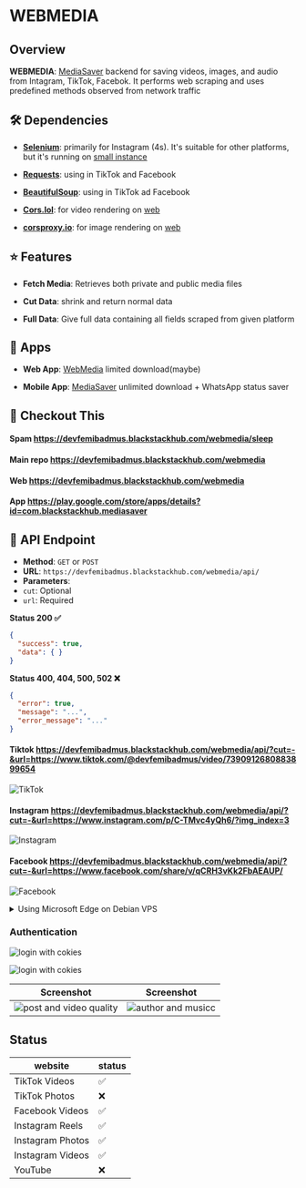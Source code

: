 # WEBMEDIA

## Overview

**WEBMEDIA**: [MediaSaver](https://github.com/devfemibadmus/mediasaver) backend for saving videos, images, and audio from Intagram, TikTok, Facebok. It performs web scraping and uses predefined methods observed from network traffic

## 🛠️ Dependencies

-  **[Selenium](https://github.com/SeleniumHQ/selenium)**: primarily for Instagram (4s). It's suitable for other platforms, but it's running on [small instance](https://cloud.google.com/blog/products/compute/google-compute-engine-gets-new-e2-vm-machine-types)

-  **[Requests](https://github.com/psf/requests)**: using in TikTok and Facebook

-  **[BeautifulSoup](https://github.com/wention/BeautifulSoup4)**: using in TikTok ad Facebook

-  **[Cors.lol](https://github.com/BradPerbs/cors.lol)**: for video rendering on [web](https://devfemibadmus.blackstackhub.com/webmedia)

-  **[corsproxy.io](https://github.com/cors-proxy/fix-cors-errors)**: for image rendering on [web](https://devfemibadmus.blackstackhub.com/webmedia)

## :star: Features

-  **Fetch Media**: Retrieves both private and public media files

-  **Cut Data**: shrink and return normal data

-  **Full Data**: Give full data containing all fields scraped from given platform

## :rocket: Apps

-  **Web App**: [WebMedia](https://devfemibadmus.blackstackhub.com/webmedia) limited download(maybe)

-  **Mobile App**: [MediaSaver](https://github.com/devfemibadmus/mediasaver) unlimited download + WhatsApp status saver

## :eyes: Checkout This

#### Spam https://devfemibadmus.blackstackhub.com/webmedia/sleep

#### Main repo https://devfemibadmus.blackstackhub.com/webmedia

#### Web https://devfemibadmus.blackstackhub.com/webmedia

#### App https://play.google.com/store/apps/details?id=com.blackstackhub.mediasaver

## 📖 API Endpoint

-  **Method**: `GET` or `POST`
-  **URL**: `https://devfemibadmus.blackstackhub.com/webmedia/api/`
-  **Parameters**:
-  `cut`: Optional
-  `url`: Required

**Status 200 :white_check_mark:**
```json
{
  "success": true,
  "data": { }
}
```

**Status 400, 404, 500, 502 :x:**
```json
{
  "error": true,
  "message": "...",
  "error_message": "..."
}
```

#### Tiktok https://devfemibadmus.blackstackhub.com/webmedia/api/?cut=-&url=https://www.tiktok.com/@devfemibadmus/video/7390912680883899654

![TikTok](insta%20conf/image%20copy%206.png?raw=true)

#### Instagram https://devfemibadmus.blackstackhub.com/webmedia/api/?cut=-&url=https://www.instagram.com/p/C-TMvc4yQh6/?img_index=3

![Instagram](insta%20conf/image%20copy%207.png?raw=true)

#### Facebook https://devfemibadmus.blackstackhub.com/webmedia/api/?cut=-&url=https://www.facebook.com/share/v/qCRH3vKk2FbAEAUP/

![Facebook](insta%20conf/image%20copy%208.png?raw=true)


<details>
<summary>Using Microsoft Edge on Debian VPS</summary>

1. **Familiarize Yourself with Edge WebDriver and Selenium**

   Before proceeding, you might want to check out these issues on GitHub related to Edge WebDriver:
   - [No latest stable release for Linux · Issue #156](https://github.com/MicrosoftEdge/EdgeWebDriver/issues/156)
   - [How to determine the correct Microsoft Edge WebDriver version for a given Edge browser version · Issue #158](https://github.com/MicrosoftEdge/EdgeWebDriver/issues/158#issuecomment-2263769092)

2. **Install Microsoft Edge and Edge WebDriver on Debian**

   - First, add the Microsoft repository to your APT sources list:

     ```bash
     sudo nano /etc/apt/sources.list.d/microsoft-edge.list
     ```

     Add the following line:

     ```bash
     deb [arch=amd64] https://packages.microsoft.com/repos/edge stable main
     ```

     Then, download and add the Microsoft GPG key:

     ```bash
     wget -q https://packages.microsoft.com/keys/microsoft.asc -O microsoft.asc
     sudo gpg --dearmor -o /etc/apt/trusted.gpg.d/microsoft.gpg microsoft.asc
     ```

   - Update the APT package list and check for available versions of Microsoft Edge:

     ```bash
     sudo apt update
     apt list -a microsoft-edge-stable
     ```

   - Install the latest matching version of Microsoft Edge:

     ```bash
     sudo apt install microsoft-edge-stable=123.0.2420.97-1
     ```

   - Download the matching version of Edge WebDriver and install it:

     ```bash
     sudo wget https://msedgewebdriverstorage.blob.core.windows.net/edgewebdriver/123.0.2420.97/edgedriver_linux64.zip
     unzip edgedriver_linux64.zip
     sudo mv msedgedriver /usr/local/bin/
     ```

</details>

### Authentication

![login with cokies](insta%20conf/image%20copy%205.png?raw=true)

![login with cokies](insta%20conf/login%20auth.png?raw=true)


| Screenshot | Screenshot |
|-------------------------------------------------------------|-------------------------------------------------------------|
| ![post and video quality](insta%20conf/screenshot/127.0.0.1_5000_(iPhone%2014%20Pro%20Max).png?raw=true) | ![author and musicc](insta%20conf/screenshot/127.0.0.1_5000_(iPhone%2014%20Pro%20Max)%20(1).png?raw=true) |
  

## Status
|website| status |
|--|--|
| TikTok Videos |✅|
| TikTok Photos |❌|
| Facebook Videos |✅|
| Instagram Reels |✅|
| Instagram Photos |✅|
| Instagram Videos |✅|
| YouTube |❌|
